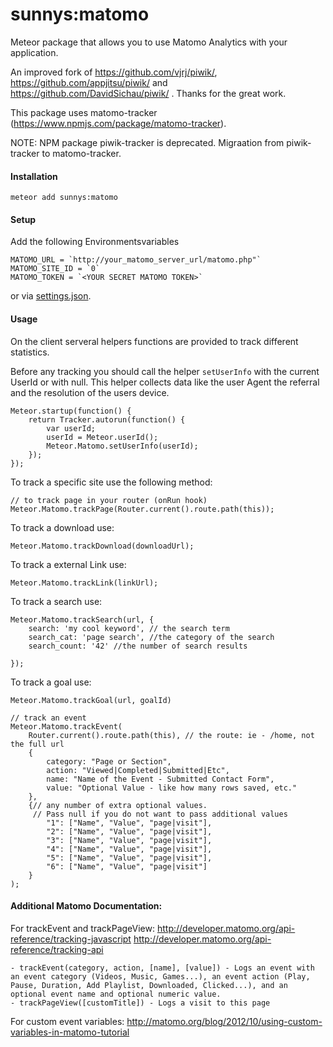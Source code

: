 # sunnys:matomo
Meteor package that allows you to use Matomo Analytics with your application.

An improved fork of https://github.com/vjrj/piwik/, https://github.com/appjitsu/piwik/ and https://github.com/DavidSichau/piwik/ . Thanks for the great work.

This package uses matomo-tracker (https://www.npmjs.com/package/matomo-tracker).

NOTE: NPM package piwik-tracker is deprecated. Migraation from piwik-tracker to matomo-tracker.

#### Installation

```
meteor add sunnys:matomo
```

#### Setup

Add the following Environmentsvariables
```
MATOMO_URL = `http://your_matomo_server_url/matomo.php"`
MATOMO_SITE_ID = `0`
MATOMO_TOKEN = `<YOUR SECRET MATOMO TOKEN>`

```

or via [settings.json](https://github.com/vjrj/matomo/blob/master/settings.json).

#### Usage

On the client serveral helpers functions are provided to track different statistics.

Before any tracking you should call the helper `setUserInfo` with the current UserId or with null.
This helper collects data like the user Agent the referral and the resolution of the users device.

```
Meteor.startup(function() {
    return Tracker.autorun(function() {
        var userId;
        userId = Meteor.userId();
        Meteor.Matomo.setUserInfo(userId);
    });
});
```

To track a specific site use the following method:
```
// to track page in your router (onRun hook)
Meteor.Matomo.trackPage(Router.current().route.path(this));
```

To track a download use:
```
Meteor.Matomo.trackDownload(downloadUrl);
```

To track a external Link use:
```
Meteor.Matomo.trackLink(linkUrl);
```

To track a search use:
```
Meteor.Matomo.trackSearch(url, {
    search: 'my cool keyword', // the search term
    search_cat: 'page search', //the category of the search
    search_count: '42' //the number of search results

});
```

To track a goal use:
```
Meteor.Matomo.trackGoal(url, goalId)
```



```
// track an event
Meteor.Matomo.trackEvent(
	Router.current().route.path(this), // the route: ie - /home, not the full url
	{
		category: "Page or Section",
		action: "Viewed|Completed|Submitted|Etc",
		name: "Name of the Event - Submitted Contact Form",
		value: "Optional Value - like how many rows saved, etc."
	},
	{// any number of extra optional values.
	 // Pass null if you do not want to pass additional values
		"1": ["Name", "Value", "page|visit"],
		"2": ["Name", "Value", "page|visit"],
		"3": ["Name", "Value", "page|visit"],
		"4": ["Name", "Value", "page|visit"],
		"5": ["Name", "Value", "page|visit"],
		"6": ["Name", "Value", "page|visit"]
	}
);
```

#### Additional Matomo Documentation:

For trackEvent and trackPageView:
http://developer.matomo.org/api-reference/tracking-javascript
http://developer.matomo.org/api-reference/tracking-api

	- trackEvent(category, action, [name], [value]) - Logs an event with an event category (Videos, Music, Games...), an event action (Play, Pause, Duration, Add Playlist, Downloaded, Clicked...), and an optional event name and optional numeric value.
	- trackPageView([customTitle]) - Logs a visit to this page


For custom event variables:
http://matomo.org/blog/2012/10/using-custom-variables-in-matomo-tutorial
